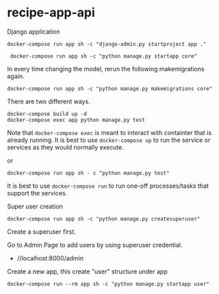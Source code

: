 # recipe-app-api
Django application 

```shell
docker-compose run app sh -c "django-admin.py startproject app ." 
```

```shell
 docker-compose run app sh -c "python manage.py startapp core"
```

In every time changing the model, rerun the following makemigrations again.
```shell
docker-compose run app sh -c "python manage.py makemigrations core"
```


There are two different ways.

```shell
docker-compose build up -d 
docker-compose exec app python manage.py test
```
Note that ```docker-compose exec``` is meant to interact with containter that is already running.
It is best to use ```docker-compose up``` to run the service or services as they would normally execute.

or
```shell
docker-compose run app sh - c "python manage.py test"
```
It is best to use ```docker-compose run``` to run one-off processes/tasks that support the services.

Super user creation
```shell
docker-compose run app sh -c "python manage.py createsuperuser"
```
Create a superuser first.

Go to Admin Page to add users by using superuser credential.

* //localhost:8000/admin

Create a new app, this create "user" structure under app
```shell
docker-compose run --rm app sh -c "python manage.py startapp user" 
```



